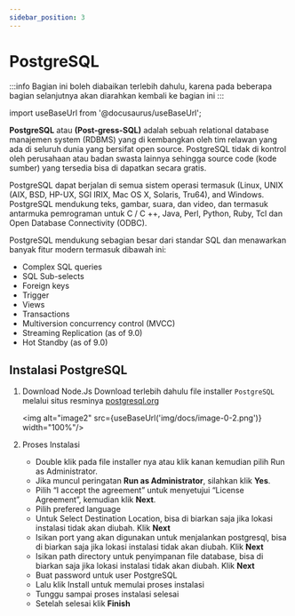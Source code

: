 ```yaml
---
sidebar_position: 3
---
```


# PostgreSQL

:::info
Bagian ini boleh diabaikan terlebih dahulu, karena pada beberapa bagian selanjutnya akan diarahkan kembali ke bagian ini
:::

import useBaseUrl from '@docusaurus/useBaseUrl';

**PostgreSQL** atau **(Post-gress-SQL)** adalah sebuah relational database manajemen system  (RDBMS) yang di kembangkan oleh tim relawan yang ada di seluruh dunia yang bersifat open source. PostgreSQL tidak di kontrol oleh perusahaan atau badan swasta lainnya sehingga source code (kode sumber) yang tersedia bisa di dapatkan secara gratis.

PostgreSQL dapat berjalan di semua sistem operasi termasuk (Linux, UNIX (AIX, BSD, HP-UX, SGI IRIX, Mac OS X, Solaris, Tru64), and Windows. PostgreSQL mendukung teks, gambar, suara, dan video, dan termasuk antarmuka pemrograman untuk C / C ++, Java, Perl, Python, Ruby, Tcl dan Open Database Connectivity (ODBC).

PostgreSQL mendukung sebagian besar dari standar SQL dan menawarkan banyak fitur modern termasuk dibawah ini:

- Complex SQL queries
- SQL Sub-selects
- Foreign keys
- Trigger
- Views
- Transactions
- Multiversion concurrency control (MVCC)
- Streaming Replication (as of 9.0)
- Hot Standby (as of 9.0)

## Instalasi PostgreSQL

1. Download Node.Js
   Download terlebih dahulu file installer `PostgreSQL` melalui situs resminya [postgresql.org](https://www.postgresql.org/download/)

   <img alt="image2" src={useBaseUrl('img/docs/image-0-2.png')} width="100%"/>

2. Proses Instalasi
   - Double klik pada file installer nya atau klik kanan kemudian pilih Run as Administrator.
   - Jika muncul peringatan **Run as Administrator**, silahkan klik **Yes**.
   - Pilih “I accept the agreement” untuk menyetujui “License Agreement”, kemudian klik **Next**.
   - Pilih prefered language
   - Untuk Select Destination Location, bisa di biarkan saja jika lokasi instalasi tidak akan diubah. Klik **Next**
   - Isikan port yang akan digunakan untuk menjalankan postgresql, bisa di biarkan saja jika lokasi instalasi tidak akan diubah. Klik **Next**
   - Isikan path directory untuk penyimpanan file database, bisa di biarkan saja jika lokasi instalasi tidak akan diubah. Klik **Next**
   - Buat password untuk user PostgreSQL
   - Lalu klik Install untuk memulai proses instalasi
   - Tunggu sampai proses instalasi selesai
   - Setelah selesai klik **Finish**